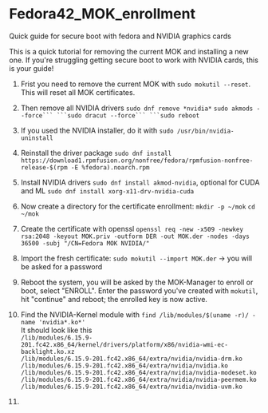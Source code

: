 # Fedora42_MOK_enrollment
Quick guide for secure boot with fedora and NVIDIA graphics cards

This is a quick tutorial for removing the current MOK and installing a new one. If you're struggling getting secure boot to work with NVIDIA cards, this is your guide!

1. Frist you need to remove the current MOK with ```sudo mokutil --reset```. This will reset all MOK certificates.
2. Then remove all NVIDIA drivers
``sudo dnf remove *nvidia*``
``sudo akmods --force```
```sudo dracut --force```
```sudo reboot``
3. If you used the NVIDIA installer, do it with ```sudo /usr/bin/nvidia-uninstall```
4. Reinstall the driver package ```sudo dnf install https://download1.rpmfusion.org/nonfree/fedora/rpmfusion-nonfree-release-$(rpm -E %fedora).noarch.rpm```
5. Install NVIDIA drivers ```sudo dnf install akmod-nvidia```, optional for CUDA and ML ```sudo dnf install xorg-x11-drv-nvidia-cuda```
6. Now create a directory for the certificate enrollment: ```mkdir -p ~/mok``` ```cd ~/mok```
7. Create the certificate with openssl ```openssl req -new -x509 -newkey rsa:2048 -keyout MOK.priv -outform DER -out MOK.der -nodes -days 36500 -subj "/CN=Fedora MOK NVIDIA/"```
8. Import the fresh certificate: ```sudo mokutil --import MOK.der``` -> you will be asked for a password
9. Reboot the system, you will be asked by the MOK-Manager to enroll or boot, select "ENROLL". Enter the password you've created with ```mokutil```, hit "continue" and reboot; the enrolled key is now active.
10. Find the NVIDIA-Kernel module with ```find /lib/modules/$(uname -r)/ -name 'nvidia*.ko*'```<br/>
It should look like this <br/>
```/lib/modules/6.15.9-201.fc42.x86_64/kernel/drivers/platform/x86/nvidia-wmi-ec-backlight.ko.xz```<br/>
```/lib/modules/6.15.9-201.fc42.x86_64/extra/nvidia/nvidia-drm.ko```<br/>
```/lib/modules/6.15.9-201.fc42.x86_64/extra/nvidia/nvidia.ko```<br/>
```/lib/modules/6.15.9-201.fc42.x86_64/extra/nvidia/nvidia-modeset.ko```<br/>
```/lib/modules/6.15.9-201.fc42.x86_64/extra/nvidia/nvidia-peermem.ko```<br/>
```/lib/modules/6.15.9-201.fc42.x86_64/extra/nvidia/nvidia-uvm.ko```<br/>

12. 
